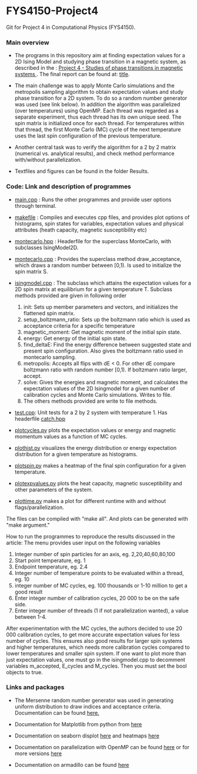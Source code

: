 # FYS4150-Project4
Git for Project 4 in Computational Physics (FYS4150).

### Main overview
* The programs in this repository aim at finding expectation values for a 2D Ising Model and studying phase transition in a magnetic system, as described in the : [Project 4 - Studies of phase transitions in magnetic systems ](https://github.com/Seedsiz/FYS4150-Project4/blob/main/report/Project%20description.pdf). The final report can be found at: [title](link).

* The main challenge was to apply Monte Carlo simulations and the metropolis sampling algorithm to obtain expectation values and study phase transition for a 2D system. To do so a random number generator was used (see link below). In addition the algorithm was parallelized (over temperatures) using OpenMP. Each thread was regarded as a separate experiment, thus each thread has its own unique seed. The spin matrix is initialized once for each thread. For temperatures within that thread, the first Monte Carlo (MC) cycle of the next temperature uses the last spin configuration of the previous temperature.

* Another central task was to verify the algorithm for a 2 by 2 matrix (numerical vs. analytical results), and check method performance with/without parallelization.

* Textfiles and figures can be found in the folder Results.

### Code: Link and description of programmes
- [main.cpp](https://github.com/Seedsiz/FYS4150-Project4/blob/main/code-and-results/main.cpp) : Runs the other programmes and provide user options through terminal.

 - [makefile](https://github.com/lasse-steinnes/FYS4150-Project2/blob/master/code-and-results/makefile) : Compiles and executes cpp files, and provides plot options of histograms, spin states for variables, expectation values and physical attributes (heath capacity, magnetic susceptibility etc)  

-  [montecarlo.hpp](https://github.com/Seedsiz/FYS4150-Project4/blob/main/code-and-results/montecarlo.hpp) : Headerfile for the superclass MonteCarlo, with subclasses IsingModel2D.

- [montecarlo.cpp](https://github.com/Seedsiz/FYS4150-Project4/blob/main/code-and-results/montecarlo.cpp) : Provides the superclass method draw_acceptance, which draws a random number between [0,1). Is used to initialize the spin matrix S.
- [isingmodel.cpp](https://github.com/Seedsiz/FYS4150-Project4/blob/main/code-and-results/isingmodel.cpp) : The subclass which attains the expectation values for a 2D spin matrix at equilibrium for a given temperature T. Subclass methods provided are given in following order
  1. init: Sets up member parameters and vectors, and initializes the flattened spin matrix.
  2. setup_boltzmann_ratio: Sets up the boltzmann ratio which is used as acceptance criteria for a specific temperature
  3. magnetic_moment: Get magnetic moment of the initial spin state.
  4. energy: Get energy of the initial spin state.
  5. find_deltaE: Find the energy difference between suggested state and present spin configuration. Also gives the boltzmann ratio used in montecarlo sampling.
  6. metropolis: Accepts all flips with dE < 0. For other dE compare boltzmann ratio with random number [0,1). If boltzmann ratio larger, accept.
  7. solve: Gives the energies and magnetic moment, and calculates the expectation values of the 2D Isingmodel for a given number of calibration cycles and Monte Carlo simulations. Writes to file.
  8. The others methods provided are write to file methods.

- [test.cpp](https://github.com/Seedsiz/FYS4150-Project4/blob/main/code-and-results/test.cpp): Unit tests for a 2 by 2 system with temperature 1. Has headerfile [catch.hpp](https://github.com/Seedsiz/FYS4150-Project4/blob/main/code-and-results/catch.hpp)

- [plotcycles.py](https://github.com/Seedsiz/FYS4150-Project4/blob/main/code-and-results/plotcycles.py) plots the expectation values or energy and magnetic momentum values as a function of MC cycles.
- [plothist.py](https://github.com/Seedsiz/FYS4150-Project4/blob/main/code-and-results/plothist.py) visualizes the energy distribution or energy expectation distribution for a given temperature as histograms.
- [plotspin.py](https://github.com/Seedsiz/FYS4150-Project4/blob/main/code-and-results/plotspin.py) makes a heatmap of the final spin configuration for a given temperature.
- [plotexpvalues.py](https://github.com/Seedsiz/FYS4150-Project4/blob/main/code-and-results/plotexpvalues.py) plots the heat capacity, magnetic susceptibility and other parameters of the system.
- [plottime.py](https://github.com/Seedsiz/FYS4150-Project4/blob/main/code-and-results/plottime.py) makes a plot for different runtime with and without flags/parallelization.

The files can be compiled with "make all". And plots can be generated with "make argument."

How to run the programmes to reproduce the results discussed in the article: The menu provides user input on the following variables
  1. Integer number of spin particles for an axis, eg. 2,20,40,60,80,100
  2. Start point temperature, eg. 1
  3. Endpoint temperature, eg. 2.4
  4. Integer number of temperature points to be evaluated within a thread, eg. 10
  5. integer number of MC cycles, eg. 100 thousands or 1-10 million to get a good result
  6. Enter integer number of calibration cycles, 20 000 to be on the safe side.
  7. Enter integer number of threads (1 if not parallelization wanted), a value between 1-4.

After experimentation with the MC cycles, the authors decided to use 20 000 calibration cycles, to get more accurate expectation values for less number of cycles. This ensures also good results for larger spin systems and higher temperatures, which needs more calibration cycles compared to lower temperatures and smaller spin system. If one want to plot more than just expectation values, one must go in the isingmodel.cpp to decomment variables m_accepted, E_cycles and M_cycles. Then you must set the bool objects to true.

### Links and packages
- The Mersenne random number generator was used in generating uniform distribution to draw indices and acceptance criteria. Documentation can be found [here.](https://ssd.jpl.nasa.gov/horizons.cgi#top)

- Documentation for Matplotlib from python from [here](https://matplotlib.org/)

- Documentation on seaborn displot [here](https://seaborn.pydata.org/generated/seaborn.displot.html#seaborn.displot) and heatmaps [here](https://seaborn.pydata.org/generated/seaborn.heatmap.html)

- Documentation on parallelization with OpenMP can be found [here](https://www.openmp.org/wp-content/uploads/OpenMP-4.5-1115-CPP-web.pdf) or for more versions [here](https://www.openmp.org/resources/refguides/)

- Documentation on armadillo can be found [here](http://arma.sourceforge.net/docs.html)
